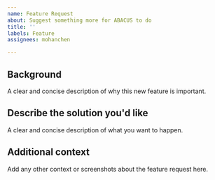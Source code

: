 ```yaml
---
name: Feature Request
about: Suggest something more for ABACUS to do
title: ''
labels: Feature
assignees: mohanchen

---
```


## Background
A clear and concise description of why this new feature is important.

## Describe the solution you'd like
A clear and concise description of what you want to happen.

## Additional context
Add any other context or screenshots about the feature request here.
